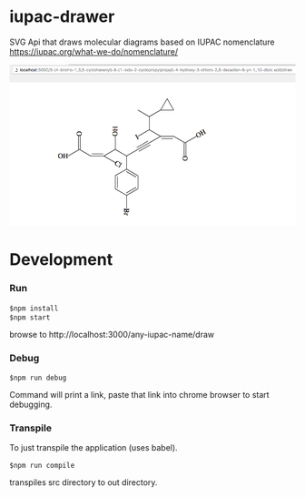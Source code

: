 # iupac-drawer
SVG Api that draws molecular diagrams based on IUPAC nomenclature https://iupac.org/what-we-do/nomenclature/

![screen shot](https://raw.githubusercontent.com/zackpudil/iupac-drawer/master/screenshot.png)

# Development

### Run
```
$npm install
$npm start
```

browse to http://localhost:3000/any-iupac-name/draw

### Debug
```
$npm run debug
```
Command will print a link, paste that link into chrome browser to start debugging.

### Transpile
To just transpile the application (uses babel).
```
$npm run compile
```

transpiles src directory to out directory.

